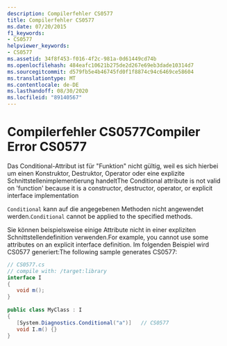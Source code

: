 ```yaml
---
description: Compilerfehler CS0577
title: Compilerfehler CS0577
ms.date: 07/20/2015
f1_keywords:
- CS0577
helpviewer_keywords:
- CS0577
ms.assetid: 34f8f453-f016-4f2c-981a-0d61449cd74b
ms.openlocfilehash: 484eafc10621b275de2d267e69eb3dade10314d7
ms.sourcegitcommit: d579fb5e4b46745fd0f1f8874c94c6469ce58604
ms.translationtype: MT
ms.contentlocale: de-DE
ms.lasthandoff: 08/30/2020
ms.locfileid: "89140567"
---
```

# <a name="compiler-error-cs0577"></a><span data-ttu-id="26aa5-103">Compilerfehler CS0577</span><span class="sxs-lookup"><span data-stu-id="26aa5-103">Compiler Error CS0577</span></span>
<span data-ttu-id="26aa5-104">Das Conditional-Attribut ist für "Funktion" nicht gültig, weil es sich hierbei um einen Konstruktor, Destruktor, Operator oder eine explizite Schnittstellenimplementierung handelt</span><span class="sxs-lookup"><span data-stu-id="26aa5-104">The Conditional attribute is not valid on 'function' because it is a constructor, destructor, operator, or explicit interface implementation</span></span>  
  
 <span data-ttu-id="26aa5-105">`Conditional` kann auf die angegebenen Methoden nicht angewendet werden.</span><span class="sxs-lookup"><span data-stu-id="26aa5-105">`Conditional` cannot be applied to the specified methods.</span></span>  
  
 <span data-ttu-id="26aa5-106">Sie können beispielsweise einige Attribute nicht in einer expliziten Schnittstellendefinition verwenden.</span><span class="sxs-lookup"><span data-stu-id="26aa5-106">For example, you cannot use some attributes on an explicit interface definition.</span></span> <span data-ttu-id="26aa5-107">Im folgenden Beispiel wird CS0577 generiert:</span><span class="sxs-lookup"><span data-stu-id="26aa5-107">The following sample generates CS0577:</span></span>  
  
```csharp  
// CS0577.cs  
// compile with: /target:library  
interface I  
{  
   void m();  
}  
  
public class MyClass : I  
{  
   [System.Diagnostics.Conditional("a")]   // CS0577  
   void I.m() {}  
}  
```
